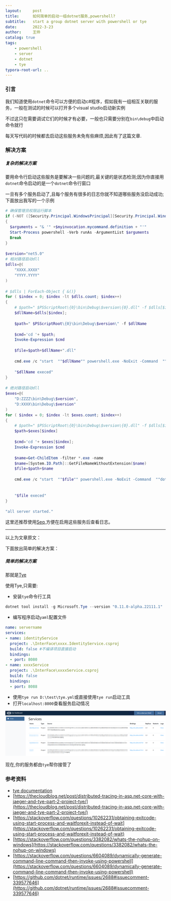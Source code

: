 ```yaml
---
layout:     post
title:      如何简单的启动一组dotnet服务,powershell?
subtitle:   start a group dotnet server with powershell or tye
date:       2022-3-23
author:     王帅
catalog: true
tags:
    - powershell
    - server
    - dotnet
    - tye
typora-root-url: ..
---
```


### 引言

我们知道使用`dotnet`命令可以方便的启动c#程序，假如我有一组相互关联的服务，一般在测试的时候可以打开多个visual studio启动新实例

不过这只在需要调试它们的时候才有必要，一般也只需要分别在`bin\debug`中启动命令就行

每天写代码的时候都去启动这些服务未免有些麻烦,因此有了这篇文章.



### 解决方案

##### 复杂的解决方案

要用命令行启动这些服务是要解决一些问题的,最关键的是状态检测;因为你直接用`dotnet`命令启动的是一个`dotnet`命令行窗口

一旦有多个服务启动了,且每个服务有很多的日志你就不知道哪些服务没启动成功;下面放出我写的一个示例

```powershell
# 确保管理员权限运行脚本
if (-NOT ([Security.Principal.WindowsPrincipal][Security.Principal.WindowsIdentity]::GetCurrent()).IsInRole([Security.Principal.WindowsBuiltInRole] "Administrator"))  
{  
  $arguments = "& '" +$myinvocation.mycommand.definition + "'"
  Start-Process powershell -Verb runAs -ArgumentList $arguments
  Break
}

$version="net5.0"
# 相对路径启动dll
$dlls=@(
    "XXXX.XXXX"
    "YYYY.YYYY"
)

# $dlls | ForEach-Object { &()}
for ( $index = 0; $index -lt $dlls.count; $index++)
{
    # $path=" $PSScriptRoot\{0}\bin\Debug\$version\{0}.dll" -f $dlls[$index]
    $dllName=$dlls[$index];

    $path=" $PSScriptRoot\{0}\bin\Debug\$version\" -f $dllName

    $cmd='cd '+ $path;
    Invoke-Expression $cmd

    $file=$path+$dllName+".dll"

    cmd.exe /c "start  ""$dllName"" powershell.exe -NoExit -Command  ""dotnet .\$dllName.dll"""

    "$dllName execed"
}

# 绝对路径启动dll
$exes=@(
    "D:ZZZZ\bin\Debug\$version",
    "D:XXXX\bin\Debug\$version"
)
for ( $index = 0; $index -lt $exes.count; $index++)
{
    # $path=" $PSScriptRoot\{0}\bin\Debug\$version\{0}.dll" -f $dlls[$index]
    $path=$exes[$index]

    $cmd='cd '+ $exes[$index];
    Invoke-Expression $cmd

    $name=Get-ChildItem -filter *.exe -name
    $name=[System.IO.Path]::GetFileNameWithoutExtension($name)
    $file=$path+$name

    cmd.exe /c "start  ""$file"" powershell.exe -NoExit -Command  ""dotnet .\$name.dll"""


    "$file execed"
}

"all server started."
```

这里还推荐使用[Seq](https://datalust.co/seq),方便在启用这些服务后查看日志。

-------

以上为文章原文：

下面放出简单的解决方案：

##### 简单的解决方案

那就是[Tye](https://github.com/dotnet/tye)

使用Tye,只需要:

* 安装`tye`命令行工具

 ```powershell
 dotnet tool install -g Microsoft.Tye --version "0.11.0-alpha.22111.1"
 ```

* 编写程序启动`yaml`配置文件

```yaml
name: servername
services:
- name: identityService
  project: .\InterFace\xxxx.IdentityService.csproj
  build: false #不编译项目直接启动
  bindings:
  - port: 8080
- name: xxxxService
  project: .\InterFace\xxxxService.csproj
  build: false
  bindings:
  - port: 8088  
```

* 使用`tye run D:\test\tye.yml`或直接使用`tye run`启动工具
* 打开`localhost:8000`查看服务启动情况

![tye dashboard](/img/tye_dashboard.png)

现在,你的服务都由`tye`帮你接管了

### 参考资料
* [tye documentation](https://github.com/dotnet/tye/tree/main/docs)
* [https://thecloudblog.net/post/distributed-tracing-in-asp.net-core-with-jaeger-and-tye-part-2-project-tye/](https://thecloudblog.net/post/distributed-tracing-in-asp.net-core-with-jaeger-and-tye-part-2-project-tye/)
* [https://stackoverflow.com/questions/10262231/obtaining-exitcode-using-start-process-and-waitforexit-instead-of-wait](https://stackoverflow.com/questions/10262231/obtaining-exitcode-using-start-process-and-waitforexit-instead-of-wait)
* [https://stackoverflow.com/questions/3382082/whats-the-nohup-on-windows](https://stackoverflow.com/questions/3382082/whats-the-nohup-on-windows)
* [https://stackoverflow.com/questions/6604089/dynamically-generate-command-line-command-then-invoke-using-powershell](https://stackoverflow.com/questions/6604089/dynamically-generate-command-line-command-then-invoke-using-powershell)
* [https://github.com/dotnet/runtime/issues/2688#issuecomment-339577646](https://github.com/dotnet/runtime/issues/2688#issuecomment-339577646)

